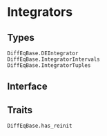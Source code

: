 # Integrators


## Types

```@docs
DiffEqBase.DEIntegrator
DiffEqBase.IntegratorIntervals
DiffEqBase.IntegratorTuples
```


## Interface


## Traits


```@docs
DiffEqBase.has_reinit
```
